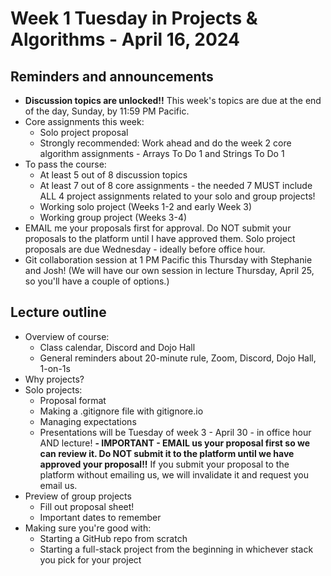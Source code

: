 # Week 1 Tuesday in Projects & Algorithms - April 16, 2024

## Reminders and announcements
- **Discussion topics are unlocked!!**  This week's topics are due at the end of the day, Sunday, by 11:59 PM Pacific.
- Core assignments this week:
    - Solo project proposal
    - Strongly recommended: Work ahead and do the week 2 core algorithm assignments - Arrays To Do 1 and Strings To Do 1
- To pass the course:
    - At least 5 out of 8 discussion topics
    - At least 7 out of 8 core assignments - the needed 7 MUST include ALL 4 project assignments related to your solo and group projects!
    - Working solo project (Weeks 1-2 and early Week 3)
    - Working group project (Weeks 3-4)
- EMAIL me your proposals first for approval.  Do NOT submit your proposals to the platform until I have approved them.  Solo project proposals are due Wednesday - ideally before office hour.
- Git collaboration session at 1 PM Pacific this Thursday with Stephanie and Josh!  (We will have our own session in lecture Thursday, April 25, so you'll have a couple of options.)

## Lecture outline
- Overview of course:
    - Class calendar, Discord and Dojo Hall
    - General reminders about 20-minute rule, Zoom, Discord, Dojo Hall, 1-on-1s
- Why projects?
- Solo projects:
    - Proposal format
    - Making a .gitignore file with gitignore.io
    - Managing expectations
    - Presentations will be Tuesday of week 3 - April 30 - in office hour AND lecture!
    **- IMPORTANT - EMAIL us your proposal first so we can review it.  Do NOT submit it to the platform until we have approved your proposal!!**  If you submit your proposal to the platform without emailing us, we will invalidate it and request you email us.
- Preview of group projects
    - Fill out proposal sheet!
    - Important dates to remember
- Making sure you're good with:
    - Starting a GitHub repo from scratch
    - Starting a full-stack project from the beginning in whichever stack you pick for your project


